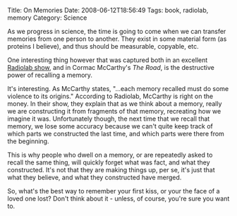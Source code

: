 Title: On Memories
Date: 2008-06-12T18:56:49
Tags: book, radiolab, memory
Category: Science

As we progress in science, the time is going to come when we can transfer memories from one person to another.  They exist in some material form (as proteins I believe), and thus should be measurable, copyable, etc.

One interesting thing however that was captured both in an excellent <a href="http://www.wnyc.org/shows/radiolab/episodes/2008/02/14">Radiolab show</a>, and in Cormac McCarthy's <i>The Road</i>, is the destructive power of recalling a memory.

It's interesting. As McCarthy states, "...each memory recalled must do some violence to its origins." According to Radiolab, McCarthy is right on the money. In their show, they explain that as we think about a memory, really we are constructing it from fragments of that memory, recreating how we imagine it was. Unfortunately though, the next time that we recall that memory, we lose some accuracy because we can't quite keep track of which parts we constructed the last time, and which parts were there from the beginning.

This is why people who dwell on a memory, or are repeatedly asked to recall the same thing, will quickly forget what was fact, and what they constructed. It's not that they are making things up, per se, it's just that what they believe, and what they constructed have merged.

So, what's the best way to remember your first kiss, or your the face of a loved one lost? Don't think about it - unless, of course, you're sure you want to.
